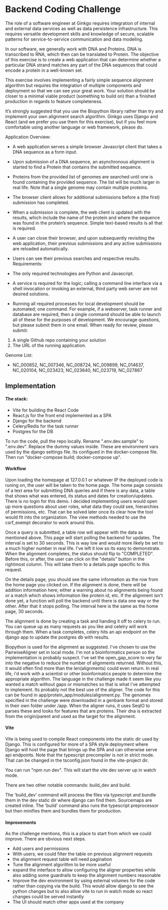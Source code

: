 # Backend Coding Challenge

The role of a software engineer at Ginkgo requires integration of internal and external data services as well as data persistence infrastructure. This requires versatile development skills and knowledge of secure, scalable patterns for service-to-service communication and data modeling.

In our software, we generally work with DNA and Proteins. DNA is transcribed to RNA, which then can be translated to Protein. The objective of this exercise is to create a web application that can determine whether a particular DNA strand matches any part of the DNA sequences that could encode a protein in a well-known set.

This exercise involves implementing a fairly simple sequence alignment algorithm but requires the integration of multiple components and deployment so that we can see your great work. Your solution should be closer to a minimal viable product (something to build on) than a finished production in regards to feature completeness.

It’s strongly suggested that you use the Biopython library rather than try and implement your own alignment search algorithm. Ginkgo uses Django and React (and we prefer you use them for this exercise), but if you feel more comfortable using another language or web framework, please do.

Application Overview:
- A web application serves a simple browser Javascript client that takes a DNA sequence
as a form input.
- Upon submission of a DNA sequence, an asynchronous alignment is started to find a
Protein that contains the submitted sequence.
- Proteins from the provided list of genomes are searched until one is found containing
the provided sequence. The list will be much larger in real life. Note that a single
genome may contain multiple proteins.
- The browser client allows for additional submissions before a (the first) submission has
completed.
- When a submission is complete, the web client is updated with the results, which include
the name of the protein and where the sequence was found in the protein’s sequence.
Simple text-based results is all that is required.
- A user can close their browser, and upon subsequently revisiting the web application,
their previous submissions and any active submissions are reloaded automatically.
- Users can see their previous searches and respective results.
Requirements:
- The only required technologies are Python and Javascript.
  
- A service is required for the logic; calling a command line interface via a shell invocation or invoking an external, third party web server are not desired solutions.
- Running all required processes for local development should be automated; one command. For example, if a webserver, task runner and database are required, then a single command should be able to launch all of these for the purposes of development.
We encourage questions, but please submit them in one email.
When ready for review, please submit:
1. A single Github repo containing your solution
2. The URL of the running application.

Genome List:
- NC_000852, NC_007346, NC_008724, NC_009899, NC_014637, NC_020104, NC_023423, NC_023640, NC_023719, NC_027867


## Implementation

#### The stack:
- Vite for building the React Code
- React.js for the front end implemented as a SPA
- Django for the backend
- Celery/Redis for the task runner
- Postgres for the DB

To run the code, pull the repo locally. Rename ".env.dev.sample" to ".env.dev". Replace the dummy values inside. These are environment 
vars used by the django settings file. Its configued in the docker-compose file. Then run "docker-compose build; docker-compose up".

#### Workflow
Upon loading the homepage at 127.0.0.1 or whatever IP the deployed code is runing on, the user will be taken to the home page.
The home page consists of a text area for submitting DNA queries and if there is any data, a table that shows what was entered,
its status and dates for creation/updates. There is no login for this demo. I decided implementing users would open up more
questions about user roles, what data they could see, hierarchies of permissions, etc. That can be solved later once its clear
how the tool would fit into the organization. The view methods needed to use the csrf_exempt decorator to work around this.

Once a query is submitted, a table row will appear with the data as mentioned above. This page will start polling the backend for
updates. The interval is set to 30 seconds. This is way low and would more likely be set to a much higher number in real life. I've
left it low so its easy to demonstrate. When the alignment completes, the status should flip to "COMPLETED". Before this, or after,
the user can click on the "details" button in the rightmost column. This will take them to a details page specific to this request.

On the details page, you should see the same information as the row from the home page you clicked on. If the alignment is done, there
will be addition information here; either a warning about no alignments being found or a match which shows information like protein id,
etc. If the alignment isn't done yet, a function will poll the backend until there is data one way or the other. After that it stops
polling. The interval here is the same as the home page, 30 seconds.

The alignment is done by creating a task and handing it off to celery to run. You can queue up as many requests as you like and celelry 
will work through them. When a task completes, celery hits an api endpoint on the django app to update the postgres db with results.

Biopython is used for the alignment as suggested. I've chosen to use the PairwiseAligner set in local mode. I'm not a bioinformatics
person so the implementation is probably suspect. I've set the open_gap_score to very far into the negative to reduce the number of
alignments returned. Without this, it would often find more than the len(alignments) could even return. In real life, i'd work with a
scientist or other bioinformatics people to determine the appropriate algorithm. The language in the challenge made it seem like you
wanted a match without gaps or mismatches so that is what i've attempted to implement. Its probably not the best use of the aligner.
The code for this can be found in app/protein_app/modules/alignment.py. The genomes specified in the challenge were downloaded 
in a genbank format and stored in their own folder under /app. When the aligner runs, it uses SeqIO to parses these and looks for 
features that are proteins. Their dna is extracted from the origin/parent and used as the target for the alignment.

#### Vite
Vite is being used to compile React components into the static dir used by Django. This is configured for more of a SPA style 
deployment where Django will host the page that brings up the SPA and can otherwise serve api endpoints. Note that the typescript
precompiler is not in strict mode. That can be changed in the tsconfig.json found in the vite-project dir.

You can run "npm run dev". This will start the vite dev server up in watch mode.

There are two other notable commands: build_dev and build. 

The 'build_dev' command will process the files via typescript and bundle them in the dev static dir where django can find them.
Sourcemaps are created inline. The 'build' command also runs the typescript preprocessor but then minifies them and bundles them 
for production.

#### Improvements

As the challenge mentions, this is a place to start from which we could improve. There are obvious next steps.

- Add users and permissions
- With users, we could filter the table on previous alignment requests
- the alignment request table will need pagination 
- Tune the alignment algorithm to be more useful
- expand the interface to allow configuring the aligner properties while also adding some guardrails to keep the alignment numbers
reasonable
- Improve the dev environment by using external volumes for the code rather than copying via the build. This would allow django to 
see the python changes but to also allow vite to run in watch mode so react changes could be served instantly
- The UI should match other apps used at the company










